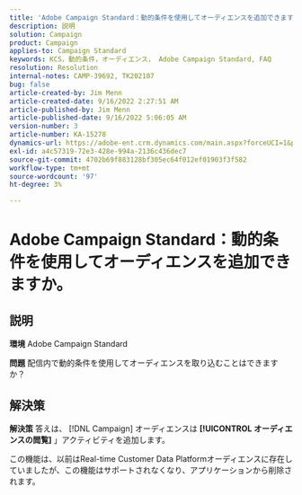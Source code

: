 ```yaml
---
title: 'Adobe Campaign Standard：動的条件を使用してオーディエンスを追加できますか？'
description: 説明
solution: Campaign
product: Campaign
applies-to: Campaign Standard
keywords: KCS，動的条件，オーディエンス， Adobe Campaign Standard, FAQ
resolution: Resolution
internal-notes: CAMP-39692, TK202107
bug: false
article-created-by: Jim Menn
article-created-date: 9/16/2022 2:27:51 AM
article-published-by: Jim Menn
article-published-date: 9/16/2022 5:06:05 AM
version-number: 3
article-number: KA-15278
dynamics-url: https://adobe-ent.crm.dynamics.com/main.aspx?forceUCI=1&pagetype=entityrecord&etn=knowledgearticle&id=da1ccb28-6735-ed11-9db1-0022480866ad
exl-id: a4c57319-72e3-428e-994a-2136c436dec7
source-git-commit: 4702b69f883128bf305ec64f012ef01903f3f582
workflow-type: tm+mt
source-wordcount: '97'
ht-degree: 3%

---
```


# Adobe Campaign Standard：動的条件を使用してオーディエンスを追加できますか。

## 説明


<b>環境</b>
Adobe Campaign Standard

<b>問題</b>
配信内で動的条件を使用してオーディエンスを取り込むことはできますか？


## 解決策


<b>解決策</b>
答えは、 [!DNL Campaign] オーディエンスは <b>[!UICONTROL オーディエンスの閲覧]</b> 」アクティビティを追加します。

この機能は、以前はReal-time Customer Data Platformオーディエンスに存在していましたが、この機能はサポートされなくなり、アプリケーションから削除されます。
